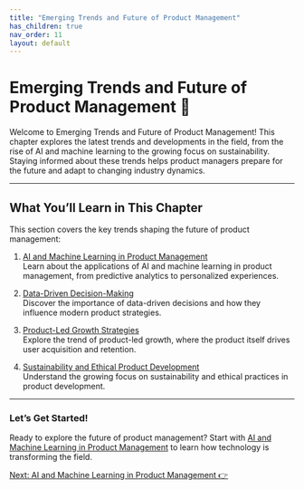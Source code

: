 ```yaml
---
title: "Emerging Trends and Future of Product Management"
has_children: true
nav_order: 11
layout: default
---
```


# Emerging Trends and Future of Product Management 🚀

Welcome to Emerging Trends and Future of Product Management! This chapter explores the latest trends and developments in the field, from the rise of AI and machine learning to the growing focus on sustainability. Staying informed about these trends helps product managers prepare for the future and adapt to changing industry dynamics.

---

## What You’ll Learn in This Chapter

This section covers the key trends shaping the future of product management:

1. [AI and Machine Learning in Product Management](ai-and-machine-learning-in-product-management)  
   Learn about the applications of AI and machine learning in product management, from predictive analytics to personalized experiences.

2. [Data-Driven Decision-Making](data-driven-decision-making)  
   Discover the importance of data-driven decisions and how they influence modern product strategies.

3. [Product-Led Growth Strategies](product-led-growth-strategies)  
   Explore the trend of product-led growth, where the product itself drives user acquisition and retention.

4. [Sustainability and Ethical Product Development](sustainability-and-ethical-product-development)  
   Understand the growing focus on sustainability and ethical practices in product development.

---

### Let’s Get Started!

Ready to explore the future of product management? Start with [AI and Machine Learning in Product Management](ai-and-machine-learning-in-product-management) to learn how technology is transforming the field.

<div class="nav-buttons">
    <a href="ai-and-machine-learning-in-product-management" class="btn btn-primary">Next: AI and Machine Learning in Product Management 👉</a>
</div>